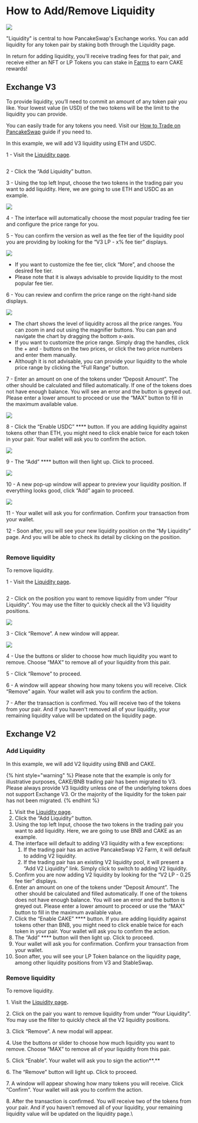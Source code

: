 # How to Add/Remove Liquidity

![](../../.gitbook/assets/how-to-add-remove-liquidity-header.png)

"Liquidity" is central to how PancakeSwap's Exchange works. You can add liquidity for any token pair by staking both through the Liquidity page.

In return for adding liquidity, you'll receive trading fees for that pair, and receive either an NFT or LP Tokens you can stake in [Farms](https://pancakeswap.finance/farms) to earn CAKE rewards!

## Exchange V3

To provide liquidity, you’ll need to commit an amount of any token pair you like. Your lowest value (in USD) of the two tokens will be the limit to the liquidity you can provide.

You can easily trade for any tokens you need. Visit our [How to Trade on PancakeSwap](https://docs.pancakeswap.finance/get-started/trade-guide) guide if you need to.

In this example, we will add V3 liquidity using ETH and USDC.

1 - Visit the [Liquidity page](https://exchange.pancakeswap.finance/#/pool).

<figure><img src="../../.gitbook/assets/image (30).png" alt=""><figcaption></figcaption></figure>

2 - Click the “Add Liquidity” button.



3 - Using the top left Input, choose the two tokens in the trading pair you want to add liquidity. Here, we are going to use ETH and USDC as an example.

![](<../../.gitbook/assets/image (5) (2).png>)



4 - The interface will automatically choose the most popular trading fee tier and configure the price range for you.



5 - You can confirm the version as well as the fee tier of the liquidity pool you are providing by looking for the “V3 LP - x% fee tier” displays.

![](<../../.gitbook/assets/image (47).png>)

* If you want to customize the fee tier, click “More”, and choose the desired fee tier.
* Please note that it is always advisable to provide liquidity to the most popular fee tier.



6 - You can review and confirm the price range on the right-hand side displays.

![](<../../.gitbook/assets/image (34).png>)

* The chart shows the level of liquidity across all the price ranges. You can zoom in and out using the magnifier buttons. You can pan and navigate the chart by dragging the bottom x-axis.
* If you want to customize the price range. Simply drag the handles, click the + and - buttons on the two prices, or click the two price numbers and enter them manually.
* Although it is not advisable, you can provide your liquidity to the whole price range by clicking the “Full Range” button.



7 - Enter an amount on one of the tokens under “Deposit Amount”. The other should be calculated and filled automatically. If one of the tokens does not have enough balance. You will see an error and the button is greyed out. Please enter a lower amount to proceed or use the “MAX” button to fill in the maximum available value.

![](<../../.gitbook/assets/image (55).png>)



8 - Click the “Enable USDC” **** button. If you are adding liquidity against tokens other than ETH, you might need to click enable twice for each token in your pair. Your wallet will ask you to confirm the action.

![](<../../.gitbook/assets/image (45).png>)



9 - The “Add” **** button will then light up. Click to proceed.

![](<../../.gitbook/assets/image (39).png>)



10 - A new pop-up window will appear to preview your liquidity position. If everything looks good, click “Add” again to proceed.

![](<../../.gitbook/assets/image (37).png>)



11 - Your wallet will ask you for confirmation. Confirm your transaction from your wallet.



12 - Soon after, you will see your new liquidity position on the “My Liquidity” page. And you will be able to check its detail by clicking on the position.

<figure><img src="../../.gitbook/assets/image (36).png" alt=""><figcaption></figcaption></figure>

### **Remove liquidity**

To remove liquidity.

1 - Visit the [Liquidity page](https://exchange.pancakeswap.finance/#/pool)**.**

<figure><img src="../../.gitbook/assets/image (25) (2).png" alt=""><figcaption></figcaption></figure>



2 - Click on the position you want to remove liquidity from under “Your Liquidity". You may use the filter to quickly check all the V3 liquidity positions.

![](<../../.gitbook/assets/image (35).png>)



3 - Click “Remove”. A new window will appear.

![](<../../.gitbook/assets/image (17) (2).png>)



4 - Use the buttons or slider to choose how much liquidity you want to remove. Choose “MAX” to remove all of your liquidity from this pair.

5 - Click “Remove” to proceed.

6 - A window will appear showing how many tokens you will receive. Click “Remove” again. Your wallet will ask you to confirm the action.

7 - After the transaction is confirmed. You will receive two of the tokens from your pair. And if you haven't removed all of your liquidity, your remaining liquidity value will be updated on the liquidity page.



## Exchange V2

### Add Liquidity

In this example, we will add V2 liquidity using BNB and CAKE.

{% hint style="warning" %}
Please note that the example is only for illustrative purposes, CAKE/BNB trading pair has been migrated to V3. Please always provide V3 liquidity unless one of the underlying tokens does not support Exchange V3. Or the majority of the liquidity for the token pair has not been migrated.
{% endhint %}

1. Visit the [Liquidity page](https://exchange.pancakeswap.finance/#/pool).
2. Click the “Add Liquidity” button.
3. Using the top left Input, choose the two tokens in the trading pair you want to add liquidity. Here, we are going to use BNB and CAKE as an example.
4. The interface will default to adding V3 liquidity with a few exceptions:
   1. If the trading pair has an active PancakeSwap V2 Farm, it will default to adding V2 liquidity.
   2. If the trading pair has an existing V2 liquidity pool, it will present a “Add V2 Liquidity” link. Simply click to switch to adding V2 liquidity.
5. Confirm you are now adding V2 liquidity by looking for the “V2 LP - 0.25 fee tier” displays.
6. Enter an amount on one of the tokens under “Deposit Amount”. The other should be calculated and filled automatically. If one of the tokens does not have enough balance. You will see an error and the button is greyed out. Please enter a lower amount to proceed or use the “MAX” button to fill in the maximum available value.
7. Click the “Enable CAKE” **** button. If you are adding liquidity against tokens other than BNB, you might need to click enable twice for each token in your pair. Your wallet will ask you to confirm the action.
8. The “Add” **** button will then light up. Click to proceed.
9. Your wallet will ask you for confirmation. Confirm your transaction from your wallet.
10. Soon after, you will see your LP Token balance on the liquidity page, among other liquidity positions from V3 and StableSwap.

### **Remove liquidity**

To remove liquidity.

1\. Visit the [Liquidity page](https://exchange.pancakeswap.finance/#/pool)**.**

2\. Click on the pair you want to remove liquidity from under “Your Liquidity". You may use the filter to quickly check all the V2 liquidity positions.

3\. Click “Remove”. A new modal will appear.

4\. Use the buttons or slider to choose how much liquidity you want to remove. Choose “MAX” to remove all of your liquidity from this pair.

5\. Click “Enable”. Your wallet will ask you to sign the action**.**

6\. The “Remove” button will light up. Click to proceed.

7\. A window will appear showing how many tokens you will receive. Click “Confirm”. Your wallet will ask you to confirm the action.

8\. After the transaction is confirmed. You will receive two of the tokens from your pair. And if you haven't removed all of your liquidity, your remaining liquidity value will be updated on the liquidity page.\
